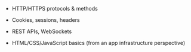 - HTTP/HTTPS protocols & methods
    
- Cookies, sessions, headers
    
- REST APIs, WebSockets
    
- HTML/CSS/JavaScript basics (from an app infrastructure perspective)